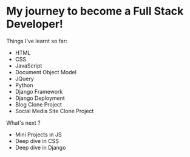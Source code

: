 # My journey to become a Full Stack Developer!

Things I've learnt so far:

- HTML
- CSS
- JavaScript
- Document Object Model
- JQuery
- Python
- Django Framework
- Django Deployment
- Blog Clone Project
- Social Media Site Clone Project

What's next ?
- Mini Projects in JS
- Deep dive in CSS
- Deep dive in Django

